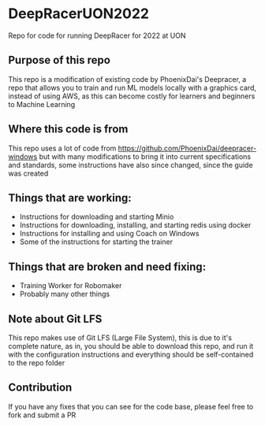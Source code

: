 # DeepRacerUON2022
Repo for code for running DeepRacer for 2022 at UON

## Purpose of this repo
This repo is a modification of existing code by PhoenixDai's Deepracer, a repo that allows you to train and run ML models locally with a graphics card, instead of using AWS, as this can become costly for learners and beginners to Machine Learning

## Where this code is from
This repo uses a lot of code from https://github.com/PhoenixDai/deepracer-windows but with many modifications to bring it into current specifications and standards, some instructions have also since changed, since the guide was created

## Things that are working:
- Instructions for downloading and starting Minio
- Instructions for downloading, installing, and starting redis using docker
- Instructions for installing and using Coach on Windows
- Some of the instructions for starting the trainer

## Things that are broken and need fixing:
- Training Worker for Robomaker
- Probably many other things

## Note about Git LFS
This repo makes use of Git LFS (Large File System), this is due to it's complete nature, as in, you should be able to download this repo, and run it with the configuration instructions and everything should be self-contained to the repo folder

## Contribution
If you have any fixes that you can see for the code base, please feel free to fork and submit a PR
